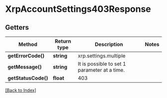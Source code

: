 # XrpAccountSettings403Response

## Getters

Method | Return type | Description | Notes
------------ | ------------- | ------------- | -------------
**getErrorCode()** | **string** | xrp.settings.multiple |
**getMessage()** | **string** | It is possible to set 1 parameter at a time. |
**getStatusCode()** | **float** | 403 |

[[Back to Index]](../index.md)
